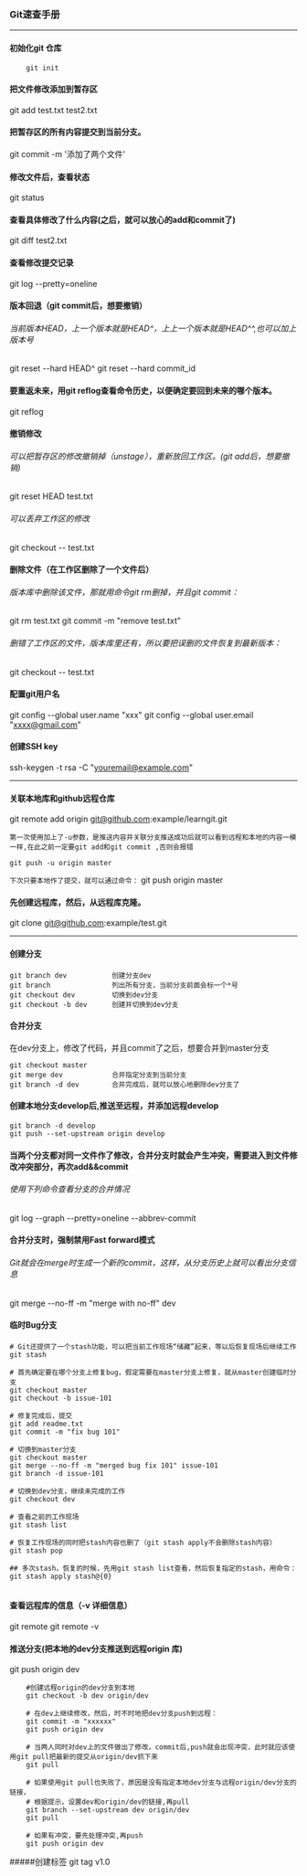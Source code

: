 ### Git速查手册
------
####  初始化git 仓库

```
    git init
```

#### 把文件修改添加到暂存区
git add test.txt test2.txt

#### 把暂存区的所有内容提交到当前分支。
git commit -m '添加了两个文件'

#### 修改文件后，查看状态
git status

#### 查看具体修改了什么内容(之后，就可以放心的add和commit了)
git diff test2.txt

#### 查看修改提交记录
git log --pretty=oneline

#### 版本回退（git commit后，想要撤销）
###### 当前版本HEAD，上一个版本就是HEAD^，上上一个版本就是HEAD^^,也可以加上版本号
git reset --hard HEAD^
git reset --hard commit_id

#### 要重返未来，用git reflog查看命令历史，以便确定要回到未来的哪个版本。
git reflog

#### 撤销修改
###### 可以把暂存区的修改撤销掉（unstage），重新放回工作区。(git add后，想要撤销)
git reset HEAD test.txt
###### 可以丢弃工作区的修改
git checkout -- test.txt

#### 删除文件（在工作区删除了一个文件后）
###### 版本库中删除该文件，那就用命令git rm删掉，并且git commit：
git rm test.txt
git commit -m "remove test.txt"

###### 删错了工作区的文件，版本库里还有，所以要把误删的文件恢复到最新版本：
git checkout -- test.txt

####  配置git用户名
git config --global user.name "xxx"
git config --global user.email "xxxx@gmail.com"

#### 创建SSH key
ssh-keygen -t rsa -C "youremail@example.com"

-------

#### 关联本地库和github远程仓库
 git remote add origin git@github.com:example/learngit.git

`第一次使用加上了-u参数，是推送内容并关联分支推送成功后就可以看到远程和本地的内容一模一样,在此之前一定要git add和git commit ,否则会报错`
```
git push -u origin master
```

`下次只要本地作了提交，就可以通过命令：`
git push origin master

#### 先创建远程库，然后，从远程库克隆。
git clone git@github.com:example/test.git

---------

#### 创建分支
```
git branch dev           创建分支dev
git branch               列出所有分支，当前分支前面会标一个*号
git checkout dev         切换到dev分支
git checkout -b dev      创建并切换到dev分支
```

#### 合并分支
在dev分支上，修改了代码，并且commit了之后，想要合并到master分支
```
git checkout master
git merge dev            合并指定分支到当前分支
git branch -d dev        合并完成后，就可以放心地删除dev分支了
```

#### 创建本地分支develop后,推送至远程，并添加远程develop
```
git branch -d develop 
git push --set-upstream origin develop
```


#### 当两个分支都对同一文件作了修改，合并分支时就会产生冲突，需要进入到文件修改冲突部分，再次add&&commit
###### 使用下列命令查看分支的合并情况
git log --graph --pretty=oneline --abbrev-commit

#### 合并分支时，强制禁用Fast forward模式
###### Git就会在merge时生成一个新的commit，这样，从分支历史上就可以看出分支信息
git merge --no-ff -m "merge with no-ff" dev

#### 临时Bug分支

```
# Git还提供了一个stash功能，可以把当前工作现场“储藏”起来，等以后恢复现场后继续工作
git stash

# 首先确定要在哪个分支上修复bug，假定需要在master分支上修复，就从master创建临时分支
git checkout master
git checkout -b issue-101

# 修复完成后，提交
git add readme.txt
git commit -m "fix bug 101"

# 切换到master分支
git checkout master
git merge --no-ff -m "merged bug fix 101" issue-101
git branch -d issue-101

# 切换到dev分支，继续未完成的工作
git checkout dev

# 查看之前的工作现场
git stash list

# 恢复工作现场的同时把stash内容也删了（git stash apply不会删除stash内容）
git stash pop

## 多次stash，恢复的时候，先用git stash list查看，然后恢复指定的stash，用命令：
git stash apply stash@{0}


```

#### 查看远程库的信息（-v 详细信息）
git remote git remote -v

#### 推送分支(把本地的dev分支推送到远程origin 库)
git push origin dev                   



```
    #创建远程origin的dev分支到本地
    git checkout -b dev origin/dev
    
    # 在dev上继续修改，然后，时不时地把dev分支push到远程：
    git commit -m "xxxxxx"
    git push origin dev
    
    # 当两人同时对dev上的文件做出了修改，commit后,push就会出现冲突，此时就应该使用git pull把最新的提交从origin/dev抓下来
    git pull
    
    # 如果使用git pull也失败了，原因是没有指定本地dev分支与远程origin/dev分支的链接，
    # 根据提示，设置dev和origin/dev的链接,再pull
    git branch --set-upstream dev origin/dev
    git pull
    
    # 如果有冲突，要先处理冲突,再push
    git push origin dev
```

#####创建标签
git tag v1.0
